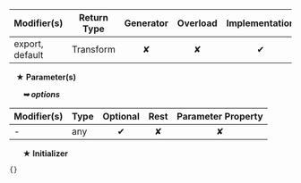 | Modifier(s)                            | Return Type                    | Generator                        | Overload                         | Implementation                        |
|----------------------------------------|--------------------------------|:--------------------------------:|:--------------------------------:|:-------------------------------------:|
| export, default | Transform | ✘ | ✘  | ✔ |

&nbsp;&nbsp; **&#9733; Parameter(s)**

&nbsp;&nbsp;&nbsp;&nbsp;&nbsp; _**&#10149; options**_

| Modifier(s)                              | Type                        | Optional                           | Rest                          | Parameter Property                          |
|------------------------------------------|-----------------------------|:----------------------------------:|:-----------------------------:|:-------------------------------------------:|
| - | any | ✔  | ✘ | ✘ |

&nbsp;&nbsp;&nbsp;&nbsp;&nbsp; **&#9733; Initializer**

```ts
{}
```